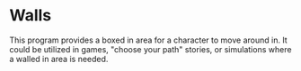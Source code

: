 # Walls

This program provides a boxed in area for a character to move around in.
It could be utilized in games, "choose your path" stories, or simulations where a walled in area is needed.
